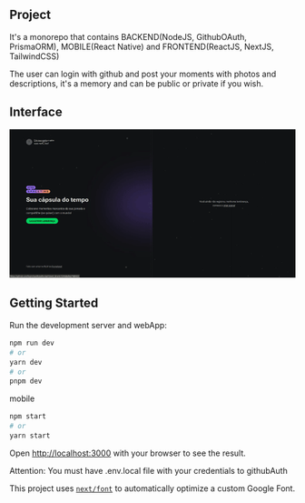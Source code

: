 ## Project
It's a monorepo that contains BACKEND(NodeJS, GithubOAuth, PrismaORM), MOBILE(React Native) and FRONTEND(ReactJS, NextJS, TailwindCSS)

The user can login with github and post your moments with photos and descriptions, it's a memory and can be public or private if you wish.

## Interface
![Presentation](https://github.com/whalyf/spacetime/blob/master/appDescription/ezgif.com-gif-maker.gif)


## Getting Started

Run the development server and webApp:

```bash
npm run dev
# or
yarn dev
# or
pnpm dev
```

mobile
```bash
npm start
# or
yarn start
```

Open [http://localhost:3000](http://localhost:3000) with your browser to see the result. 

Attention: You must have .env.local file with your credentials to githubAuth

This project uses [`next/font`](https://nextjs.org/docs/basic-features/font-optimization) to automatically optimize a custom Google Font.

